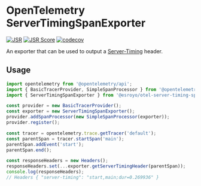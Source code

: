 # OpenTelemetry ServerTimingSpanExporter

[![JSR](https://jsr.io/badges/@esroyo/otel-server-timing-span-exporter)](https://jsr.io/@esroyo/otel-server-timing-span-exporter) [![JSR Score](https://jsr.io/badges/@esroyo/otel-server-timing-span-exporter/score)](https://jsr.io/@esroyo/otel-server-timing-span-exporter) [![codecov](https://codecov.io/gh/esroyo/opentelemetry-server-timing-span-exporter/graph/badge.svg?token=XIQYWSW3H8)](https://codecov.io/gh/esroyo/opentelemetry-server-timing-span-exporter)

An exporter that can be used to output a [Server-Timing](https://developer.mozilla.org/en-US/docs/Web/HTTP/Headers/Server-Timing) header.
 
## Usage

```ts
import opentelemetry from '@opentelemetry/api';
import { BasicTracerProvider, SimpleSpanProcessor } from '@opentelemetry/sdk-trace-base';
import { ServerTimingSpanExporter } from '@esroyo/otel-server-timing-span-exporter';

const provider = new BasicTracerProvider();
const exporter = new ServerTimingSpanExporter();
provider.addSpanProcessor(new SimpleSpanProcessor(exporter));
provider.register();

const tracer = opentelemetry.trace.getTracer('default');
const parentSpan = tracer.startSpan('main');
parentSpan.addEvent('start');
parentSpan.end();

const responseHeaders = new Headers();
responseHeaders.set(...exporter.getServerTimingHeader(parentSpan));
console.log(responseHeaders);
// Headers { "server-timing": "start,main;dur=0.269936" }
```
